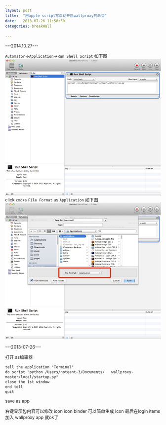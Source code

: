 ```yaml
---
layout: post
title:  "用apple script写自动开启wallproxy的命令"
date:   2013-07-26 11:58:50
categories: breakWall

---
```


---2014.10.27---

`Automator`->`Application`->`Run Shell Script`
如下图
<img src="/resources/2014/10/27/1.png" alt="Drawing" style="width: 800px;"/>
click `cmd+s` 
`File Format` as `Application`
如下图
<img src="/resources/2014/10/27/2.png" alt="Drawing" style="width: 800px;"/>


---2013-07-26---

打开 as编辑器

	tell the application "Terminal"
	do script "python /Users/noteant-3/Documents/	wallproxy-master/local/startup.py"
	close the 1st window
	end tell
	quit

save as app

右键显示包内容可以修改 icon
icon binder 可以简单生成 icon
最后在login items 加入 wallproxy app 就ok了
